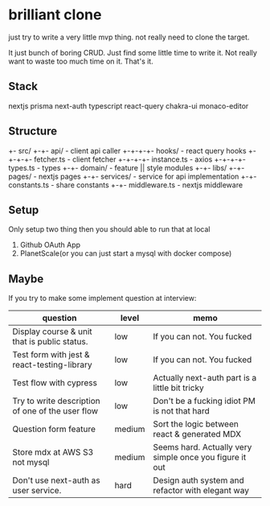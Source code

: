# brilliant clone

just try to write a very little mvp thing. not really need to clone the target.

It just bunch of boring CRUD. Just find some little time to write it. Not really want to waste too much time on it. That's it.

## Stack

nextjs
prisma
next-auth
typescript
react-query
chakra-ui
monaco-editor

## Structure

+- src/
+-+- api/ - client api caller
+-+-+-+- hooks/ - react query hooks
+-+-+-+- fetcher.ts - client fetcher
+-+-+-+- instance.ts - axios
+-+-+-+- types.ts - types
+-+- domain/ - feature || style modules
+-+- libs/
+-+- pages/ - nextjs pages
+-+- services/ - service for api implementation
+-+- constants.ts - share constants
+-+- middleware.ts - nextjs middleware

## Setup

Only setup two thing then you should able to run that at local

1. Github OAuth App
2. PlanetScale(or you can just start a mysql with docker compose)

## Maybe

If you try to make some implement question at interview:

| question                                         | level  | memo                                                    |
| ------------------------------------------------ | ------ | ------------------------------------------------------- |
| Display course & unit that is public status.     | low    | If you can not. You fucked                              |
| Test form with jest & react-testing-library      | low    | If you can not. You fucked                              |
| Test flow with cypress                           | low    | Actually next-auth part is a little bit tricky          |
| Try to write description of one of the user flow | low    | Don't be a fucking idiot PM is not that hard            |
| Question form feature                            | medium | Sort the logic between react & generated MDX            |
| Store mdx at AWS S3 not mysql                    | medium | Seems hard. Actually very simple once you figure it out |
| Don't use next-auth as user service.             | hard   | Design auth system and refactor with elegant way        |
